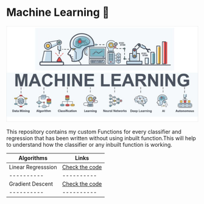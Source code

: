 # Machine Learning 🤖
![Thumbnail for the repository](https://raw.githubusercontent.com/Mrnoobcoder/Machine_learning/main/Machine_Learning.jpg)

This repository contains my custom Functions for every classifier and regression that has been written without using inbuilt function.This will help to understand how the classifier or any inbuilt function is working.

| Algorithms | Links |
|----------|----------|
| Linear Regresssion   | [Check the code](https://github.com/Mrnoobcoder/Machine_learning/blob/main/Jupyter/LInear_regression.ipynb)|
|----------|----------|
| Gradient Descent   | [Check the code](https://github.com/Mrnoobcoder/Machine_learning/blob/main/Jupyter/gradient_descent.ipynb)|
|----------|----------|
